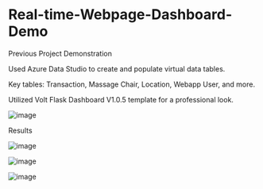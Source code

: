 # Real-time-Webpage-Dashboard-Demo
Previous Project Demonstration

Used Azure Data Studio to create and populate virtual data tables.

Key tables: Transaction, Massage Chair, Location, Webapp User, and more.
 
Utilized Volt Flask Dashboard V1.0.5 template for a professional look.


![image](https://github.com/user-attachments/assets/74bd69ef-f374-4dae-b9ac-c79ede267933)

Results

![image](https://github.com/user-attachments/assets/67c57063-28de-4c47-8920-76f2c570f4b8)

![image](https://github.com/user-attachments/assets/0250c036-bde8-4538-a8ad-93e946e393d8)

![image](https://github.com/user-attachments/assets/dcc770f2-53c3-4e5d-8dbb-8a90aee11cd4)




